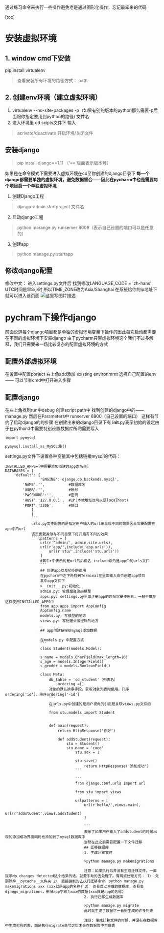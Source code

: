 通过练习命令来执行一些操作避免老是通过图形化操作，忘记最笨来的代码

[toc]

# 安装虚拟环境

## 1. window cmd下安装
pip install virtualenv
> 查看安装所有环境的路径方式：
> path

## 2. 创建env环境（建立虚拟环境）
1. virtualenv --no-site-packages -p（如果有别的版本的python那么需要-p后面跟你指定要用到python的路径)  文件名
2. 进入环境里 cd scipts文件下 输入
>acrivate/deactivate 开启环境/关闭文件

## 安装django
>pip install django==1.11 （‘==’后面表示版本号）

如果是在命令模式下需要进入虚拟环境在cd至你创建的django目录下
**每一个django都需要单独的虚拟环境，避免数据重合——因此在pycharm中也是需要每个项目启一个单独虚拟环境**

1. 创建Django工程
>django-admin startproject  文件名

2. 启动django工程
>python marange.py runserver 8008（表示自己设置的端口可以是任意的）

3. 创建app
>python manage.py startapp 

## 修改django配置
修改中文：
进入settings.py文件后
找到修改LANGUAGE_CODE = 'zh-hans'
UTC时间是早8小时
所以TIME_ZONE改为Asia/Shanghai
在系统给你的ip地址下就可以进入该页面
![这里写图片描述](https://img-blog.csdn.net/20180423201414664?watermark/2/text/aHR0cHM6Ly9ibG9nLmNzZG4ubmV0L3FxXzQxNzgxODc3/font/5a6L5L2T/fontsize/400/fill/I0JBQkFCMA==/dissolve/70)
# pychram下操作django
前面说道每个django项目都是单独的虚拟环境变量下操作的因此每次启动都需要在不同的虚拟环境下安装django
由于pycharm只带虚拟环境这个我们不过多解释，我们只需要来一场比较复杂的配置虚拟环境的方式
## 配置外部虚拟环境
在设置中配置porject 右上角add添加 existing environmrnt 选择自己配置的env—— 可以节省cmd中打开进入步骤
## 配置django
在左上角找到run中debug 创建script path中 找到创建的django中的——manage.py
然后在Parameters中 runserver 8800（自己设置的端口）
这样有节约了启动django的的步骤
在创建出来的django目录下有
__init__.py表示初始的设定由于在python3中需要特别设置数据库所哟需要写入
```
import pymysql

pymysql.install_as_MySQLdb()
```
settings.py文件下设置各种变量其中包括链接mysql的代码：
```
INSTALLED_APPS=[中需要添加创建的app的名称]
DATABASES = {
    'default': {
    	        'ENGINE':'django.db.backends.mysql',
		'NAME':'',           #数据库名
		'USER':'',           #账号
		'PASSWORD':'',       #密码
		'HOST':'127.0.0.1',  #IP(本地地址也可以是localhost)
		'PORT':'3306',       #端口
		    }
		    }
		    ```
		    urls.py文件配置的是指定用户输入的url来呈现不同的效果因此需要配置在app中的url
		    该页面就类似与不同目录下打开后有不同的效果
		    ```lpatterns = [
		        url(r'^admin/', admin.site.urls),
			    url(r'app/',include('app.urls')),
			        url(r'stu/',include('stu.urls'))
				]
				#其中r中表示的是url的后缀名 include跟的是app中的urls文件
				```
				## 创建app以及初步的运用
				在pycharm中左下角找到Terminal在里面输入命令创建app项目
				其中app文件下
				>__init__.py:初始化
				admin.py: 管理后台注册模型
				apps.py: settings.py里面注册app的时候需要使用到。一般不推荐这样使用INSTALLED_APPS中
				from app.apps import AppConfig
				AppConfig.name
				models.py: 写模型的地方
				views.py: 写处理业务逻辑的地方

				## app创建链接给mysql添加数据

				在models.py 中配置方式
				```
				class Student(models.Model):

				s_name = models.CharField(max_length=10)
				s_age = models.IntegerField()
				s_gender = models.BooleanField()

				class Meta:
				    db_table = 'cd_student'（列表名）
				        ordering =[]
					对象的默认排序字段，获取对象列表时使用，升序ordering['id']，降序ordering['-id']
					```
					在urls.py中创建的是用户视角的引用是关联views.py文件的
					```
					from stu.models import Student


					def main(request):
					    return HttpResponse('你好')

					    def addStudent(request):
					        stu = Student()
						    stu.name = 'coco'
						        stu.sex = 1

							    stu.save()
							        return HttpResponse('添加成功')
								```

								```
								from django.conf.urls import url

								from stu import views

								urlpatterns = [
								    url(r'hello/',views.main),
								        url(r'addstudent',views.addStudent)
									]

									```
									表示了如果用户输入了addstudent的时候出现的添加成功界面同时也添加到了mysql数据库中
									当然在此之前需要配置一下文件迁移
									## 迁移数据库
									1. 生成迁移文件

									>python manage.py makemigrations

									注意：如果执行后并没有生成迁移文件，一直提示No changes detected这个结果的话，就要手动的去处理了。有两点处理方式： 1） 先删除掉__pycache__文件夹 2） 直接强制的去执行迁移命令，python manage.py makemigrations xxx (xxx就是app的名称) 3） 查看自动生成的数据库，查看表django_migrations，删掉app字段为xxx的数据(xxx就是app的名称)
									2. 执行迁移生成数据库

									>python manage.py migrate
									此时就生成了数据可一看到生成的许多列表

									注意: 生成迁移文件的时候，并没有在数据库中生成对应的表，而是执行migrate命令之后才会在数据库中生成表


